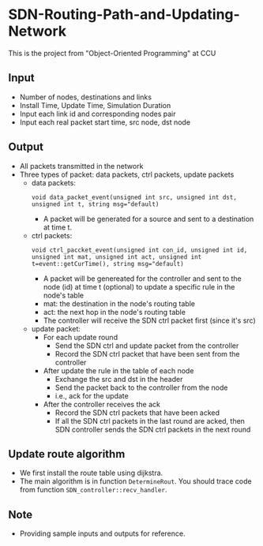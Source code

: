 # SDN-Routing-Path-and-Updating-Network
This is the project from "Object-Oriented Programming" at CCU
## Input
- Number of nodes, destinations and links
- Install Time, Update Time, Simulation Duration
- Input each link id and corresponding nodes pair
- Input each real packet start time, src node, dst node
## Output
- All packets transmitted in the network
- Three types of packet: data packets, ctrl packets, update packets
  - data packets:
    ```C=
    void data_packet_event(unsigned int src, unsigned int dst, unsigned int t, string msg="default)
    ```
    - A packet will be generated for a source and sent to a destination at time t.
  - ctrl packets:
    ```C=
    void ctrl_paccket_event(unsigned int con_id, unsigned int id, unsigned int mat, unsigned int act, unsigned int t=event::getCurTime(), string msg="default)
    ```
    - A packet will be genereated for the controller and sent to the node (id) at time t (optional) to update a specific rule in the node's table
    - mat: the destination in the node's routing table
    - act: the next hop in the node's routing table
    - The controller will receive the SDN ctrl packet first (since it's src)
  - update packet:
    - For each update round
      - Send the SDN ctrl and update packet from the controller
      - Record the SDN ctrl packet that have been sent from the controller
    - After update the rule in the table of each node
      - Exchange the src and dst in the header
      - Send the packet back to the controller from the node
      - i.e., ack for the update
    - After the controller receives the ack
      - Record the SDN ctrl packets that have been acked
      - If all the SDN ctrl packets in the last round are acked, then SDN controller sends the SDN ctrl packets in the next round
## Update route algorithm
- We first install the route table using dijkstra.
- The main algorithm is in function `DetermineRout`. You should trace code from function `SDN_controller::recv_handler`.

## Note
- Providing sample inputs and outputs for reference.
